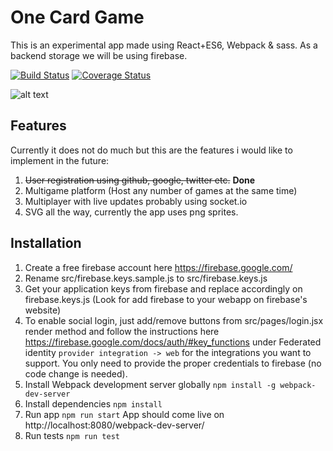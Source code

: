 # One Card Game

This is an experimental app made using React+ES6, Webpack & sass. As a backend storage we will be using firebase.

[![Build Status](https://travis-ci.org/lxibarra/one.svg?branch=master)](https://travis-ci.org/lxibarra/one) [![Coverage Status](https://coveralls.io/repos/github/lxibarra/one/badge.svg?branch=master)](https://coveralls.io/github/lxibarra/one?branch=game-setup)

![alt text](http://res.cloudinary.com/www-codervelop-com/image/upload/e_shadow/v1457558998/Screen_Shot_2016-03-09_at_1.16.34_PM_bj68ni.png "One card game")




## Features
Currently it does not do much but this are the features i would like to implement in the future:

1. ~~User registration using github, google, twitter etc.~~ **Done**
1. Multigame platform (Host any number of games at the same time)
1. Multiplayer with live updates probably using socket.io
1. SVG all the way, currently the app uses png sprites.

## Installation
1. Create a free firebase account here https://firebase.google.com/
1. Rename src/firebase.keys.sample.js to src/firebase.keys.js
1. Get your application keys from firebase and replace accordingly on firebase.keys.js (Look for add firebase to your webapp on firebase's website)
1. To enable social login, just add/remove buttons from src/pages/login.jsx render method and follow the instructions here https://firebase.google.com/docs/auth/#key_functions under Federated identity `provider integration -> web` for the integrations you want to support. You only need to provide the proper credentials to firebase (no code change is needed).
1. Install Webpack development server globally `npm install -g webpack-dev-server`
1. Install dependencies `npm install `
1. Run app `npm run start` App should come live on http://localhost:8080/webpack-dev-server/
1. Run tests `npm run test`
